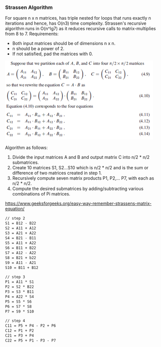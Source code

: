 ### Strassen Algorithm

For square n x n matrices, has triple nested for loops that runs exactly n iterations and hence, has O(n3) time complexity. Strassen's recursive algorithm runs in O(n^lg7) as it reduces recursive calls to matrix-multiplies from 8 to 7. Requirements:
- Both input matrices should be of dimensions n x n.
- n should be a power of 2.
- If not satisfied, pad the matrices with 0.

![nodes](../../images/strassen.PNG)

Algorithm as follows:
1. Divide the input matrices A and B and output matrix C into n/2 * n/2 submatrices.
2. Create 10 matrices S1, S2...S10 which is n/2 * n/2 and is the sum or difference of two matrices created in step 1.
3. Recursively compute seven matrix products P1, P2,... P7, with each as n/2 * n/2.
4. Compute the desired submatrices by adding/subtracting various combinations of Pi matrices.

https://www.geeksforgeeks.org/easy-way-remember-strassens-matrix-equation/

```
// step 2
S1 = B12 - B22
S2 = A11 + A12
S3 = A21 + A22
S4 = B21 - B11
S5 = A11 + A22
S6 = B11 + B22
S7 = A12 - A22
S8 = B21 + b22
S9 = A11 - A21
S10 = B11 + B12
```

``` 
// step 3
P1 = A11 * S1
P2 = S2 * B22
P3 = S3 * B11
P4 = A22 * S4
P5 = S5 * S6
P6 = S7 * S8
P7 = S9 * S10
```
```
// step 4
C11 = P5 + P4 - P2 + P6
C12 = P1 + P2
C21 = P3 + P4
C22 = P5 + P1 - P3 - P7
```
